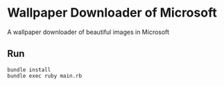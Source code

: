 # Wallpaper Downloader of Microsoft

A wallpaper downloader of beautiful images in Microsoft

## Run

```
bundle install
bundle exec ruby main.rb 
```